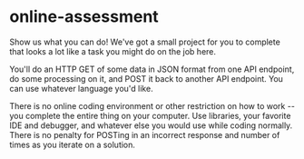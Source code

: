# online-assessment
Show us what you can do! We've got a small project for you to complete that looks a lot like a task you might do on the job here.

You'll do an HTTP GET of some data in JSON format from one API endpoint, do some processing on it, and POST it back to another API endpoint. You can use whatever language you'd like.

There is no online coding environment or other restriction on how to work -- you complete the entire thing on your computer. Use libraries, your favorite IDE and debugger, and whatever else you would use while coding normally. There is no penalty for POSTing in an incorrect response and number of times as you iterate on a solution.
